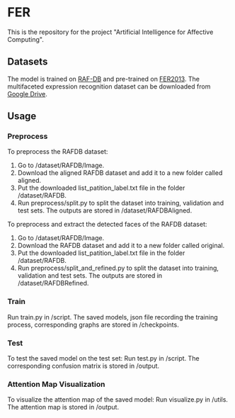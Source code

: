 # FER
This is the repository for the project "Artificial Intelligence for Affective Computing".

## Datasets
The model is trained on [RAF-DB](http://www.whdeng.cn/raf/model1.html) and pre-trained on [FER2013](https://www.kaggle.com/c/challenges-in-representation-learning-facial-expression-recognition-challenge/data). 
The multifaceted expression recognition dataset can be downloaded from [Google Drive](https://drive.google.com/file/d/10uAtja-Qo-qb6NLan69C5QjOV7EiiSqZ/view?usp=sharing).

## Usage
### Preprocess
To preprocess the RAFDB dataset:
1. Go to /dataset/RAFDB/Image.
2. Download the aligned RAFDB dataset and add it to a new folder called aligned.
3. Put the downloaded list_patition_label.txt file in the folder /dataset/RAFDB.
4. Run preprocess/split.py to split the dataset into training, validation and test sets. The outputs are stored in /dataset/RAFDBAligned.

To preprocess and extract the detected faces of the RAFDB dataset:
1. Go to /dataset/RAFDB/Image.
2. Download the RAFDB dataset and add it to a new folder called original.
3. Put the downloaded list_patition_label.txt file in the folder /dataset/RAFDB.
4. Run preprocess/split_and_refined.py to split the dataset into training, validation and test sets. The outputs are stored in /dataset/RAFDBRefined.

### Train
Run train.py in /script. The saved models, json file recording the training process, corresponding graphs are stored in /checkpoints.

### Test
To test the saved model on the test set:
Run test.py in /script. The corresponding confusion matrix is stored in /output.

### Attention Map Visualization
To visualize the attention map of the saved model:
Run visualize.py in /utils. The attention map is stored in /output.
